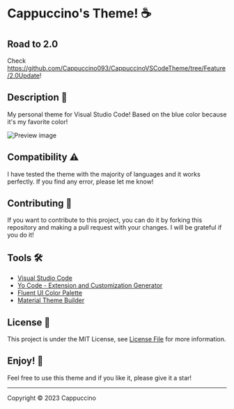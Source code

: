 # Cappuccino's Theme! ☕

## Road to 2.0
Check https://github.com/Cappuccino093/CappuccinoVSCodeTheme/tree/Feature/2.0Update!

## Description 📝

My personal theme for Visual Studio Code! Based on the blue color because it's my favorite color!

![Preview image](https://cappuccinotheme.blob.core.windows.net/images/PreviewVSCode.png)

## Compatibility ⚠️

I have tested the theme with the majority of languages and it works perfectly.
If you find any error, please let me know!

## Contributing 🤝

If you want to contribute to this project, you can do it by forking this
repository and making a pull request with your changes. I will be grateful if
you do it!

## Tools 🛠️

- [Visual Studio Code](https://code.visualstudio.com/)
- [Yo Code - Extension and Customization Generator](https://github.com/Microsoft/vscode-generator-code)
- [Fluent UI Color Palette](https://developer.microsoft.com/en-us/fluentui#/styles/web/colors/theme-slots#color-palettes)
- [Material Theme Builder](https://m3.material.io/theme-builder#/custom)

## License 📄

This project is under the MIT License, see [License File](https://cappuccinotheme.blob.core.windows.net/documents/License.md) for more information.

## Enjoy! 💙

Feel free to use this theme and if you like it, please give it a star!

---

Copyright © 2023 Cappuccino

